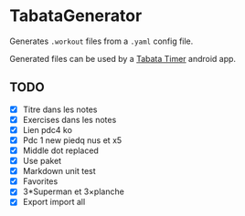 # TabataGenerator

Generates `.workout` files from a `.yaml` config file.

Generated files can be used by a [Tabata Timer](https://play.google.com/store/apps/details?id=com.evgeniysharafan.tabatatimer) android app.

## TODO

- [x] Titre dans les notes
- [x] Exercises dans les notes
- [x] Lien pdc4 ko
- [x] Pdc 1 new piedq nus et x5
- [x] Middle dot replaced
- [x] Use paket
- [x] Markdown unit test
- [x] Favorites
- [x] 3*Superman et 3×planche
- [x] Export import all
